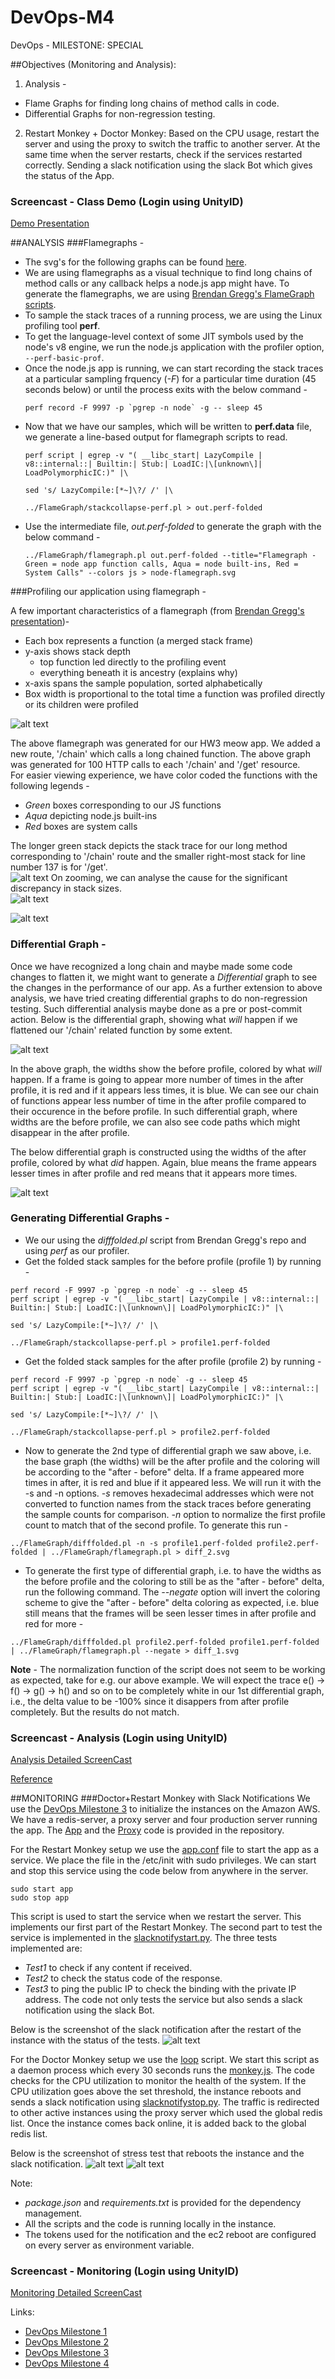 # DevOps-M4
DevOps - MILESTONE: SPECIAL

##Objectives (Monitoring and Analysis):
1. Analysis -
  * Flame Graphs for finding long chains of method calls in code.
  * Differential Graphs for non-regression testing.

2. Restart Monkey + Doctor Monkey: Based on the CPU usage, restart the server and using the proxy to switch the traffic to another server. At the same time when the server restarts, check if the services restarted correctly. Sending a slack notification using the slack Bot which gives the status of the App.  

### Screencast - Class Demo (Login using UnityID)
[Demo Presentation](https://youtu.be/yMcpaCFxxwQ)

##ANALYSIS
###Flamegraphs -
* The svg's for the following graphs can be found [here](/Analysis).
* We are using flamegraphs as a visual technique to find long chains of method calls or any callback helps a node.js app might have. To generate the flamegraphs, we are using [Brendan Gregg's FlameGraph scripts](https://github.com/brendangregg/FlameGraph.git).
* To sample the stack traces of a running process, we are using the Linux profiling tool **perf**.
* To get the language-level context of some JIT symbols used by the node's v8 engine, we run the node.js application with the profiler option, `--perf-basic-prof`.
* Once the node.js app is running, we can start recording the stack traces at a particular sampling frquency (*-F*) for a particular time duration (45 seconds below) or until the process exits with the below command -   
  ```
  perf record -F 9997 -p `pgrep -n node` -g -- sleep 45
  ```
* Now that we have our samples, which will be written to **perf.data** file, we generate a line-based output for flamegraph scripts to read.  
  ```
  perf script | egrep -v "( __libc_start| LazyCompile | v8::internal::| Builtin:| Stub:| LoadIC:|\[unknown\]| LoadPolymorphicIC:)" |\
  
  sed 's/ LazyCompile:[*~]\?/ /' |\
  
  ../FlameGraph/stackcollapse-perf.pl > out.perf-folded
  ```
* Use the intermediate file, *out.perf-folded* to generate the graph with the below command -  
  ```
  ../FlameGraph/flamegraph.pl out.perf-folded --title="Flamegraph - Green = node app function calls, Aqua = node built-ins, Red = System Calls" --colors js > node-flamegraph.svg
  ```  
  
###Profiling our application using flamegraph -
  
A few important characteristics of a flamegraph (from [Brendan Gregg's presentation](https://www.usenix.org/sites/default/files/conference/protected-files/gregg_lisa13_flamegraphs.pdf))- 
* Each box represents a function (a merged stack frame)
* y-axis shows stack depth
  * top function led directly to the profiling event
  * everything beneath it is ancestry (explains why)
* x-axis spans the sample population, sorted alphabetically
* Box width is proportional to the total time a function was profiled directly or its children were profiled  

![alt text](screenshots/chain_vs_get.png)
  
The above flamegraph was generated for our HW3 meow app. We added a new route, '/chain' which calls a long chained function. The above graph was generated for 100 HTTP calls to each '/chain' and '/get' resource.  
For easier viewing experience, we have color coded the functions with the following legends - 
* *Green* boxes corresponding to our JS functions
* *Aqua* depicting node.js built-ins
* *Red* boxes are system calls

The longer green stack depicts the stack trace for our long method corresponding to '/chain' route and the smaller right-most stack for line number 137 is for '/get'.  
![alt text](screenshots/code_snippet.PNG)
On zooming, we can analyse the cause for the significant discrepancy in stack sizes.  
![alt text](screenshots/get_zoom.PNG)
  
![alt text](screenshots/chain_zoom.PNG)

### Differential Graph -
Once we have recognized a long chain and maybe made some code changes to flatten it, we might want to generate a *Differential* graph to see the changes in the performance of our app. As a further extension to above analysis, we have tried creating differential graphs to do non-regression testing. Such differential analysis maybe done as a pre or post-commit action.
Below is the differential graph, showing what *will* happen if we flattened our '/chain' related function by some extent.  

![alt text](screenshots/diff1_will.png)

In the above graph, the widths show the before profile, colored by what *will* happen.  If a frame is going to appear more number of times in the after profile, it is red and if it appears less times, it is blue. We can see our chain of functions appear less number of time in the after profile compared to their occurence in the before profile. In such differential graph, where widths are the before profile, we can also see code paths which might disappear in the after profile.  

The below differential graph is constructed using the widths of the after profile, colored by what *did* happen. Again, blue means the frame appears lesser times in after profile and red means that it appears more times.

![alt text](screenshots/diff2_did.png)

### Generating Differential Graphs - 
* We our using the *difffolded.pl* script from Brendan Gregg's repo and using *perf* as our profiler.
* Get the folded stack samples for the before profile (profile 1) by running - 
```
perf record -F 9997 -p `pgrep -n node` -g -- sleep 45
perf script | egrep -v "( __libc_start| LazyCompile | v8::internal::| Builtin:| Stub:| LoadIC:|\[unknown\]| LoadPolymorphicIC:)" |\
  
sed 's/ LazyCompile:[*~]\?/ /' |\
  
../FlameGraph/stackcollapse-perf.pl > profile1.perf-folded
```
* Get the folded stack samples for the after profile (profile 2) by running - 
```
perf record -F 9997 -p `pgrep -n node` -g -- sleep 45
perf script | egrep -v "( __libc_start| LazyCompile | v8::internal::| Builtin:| Stub:| LoadIC:|\[unknown\]| LoadPolymorphicIC:)" |\
  
sed 's/ LazyCompile:[*~]\?/ /' |\
  
../FlameGraph/stackcollapse-perf.pl > profile2.perf-folded
```
* Now to generate the 2nd type of differential graph we saw above, i.e. the base graph (the widths) will be the after profile and the coloring will be according to the "after - before" delta. If a frame appeared more times in after, it is red and blue if it appeared less. We will run it with the -s and -n options. *-s* removes hexadecimal addresses which were not converted to function names from the stack traces before generating the sample counts for comparison. *-n* option to normalize the first profile count to match that of the second profile. To generate this run - 
```
../FlameGraph/difffolded.pl -n -s profile1.perf-folded profile2.perf-folded | ../FlameGraph/flamegraph.pl > diff_2.svg
```
* To generate the first type of differential graph, i.e. to have the widths as the before profile and the coloring to still be as the "after - before" delta, run the following command. The *--negate* option will invert the coloring scheme to give the "after - before" delta coloring as expected, i.e. blue still means that the frames will be seen lesser times in after profile and red for more -
```
../FlameGraph/difffolded.pl profile2.perf-folded profile1.perf-folded | ../FlameGraph/flamegraph.pl --negate > diff_1.svg
```
**Note** - The normalization function of the script does not seem to be working as expected, take for e.g. our above example. We will expect the trace e() -> f() -> g() -> h() and so on to be completely white in our 1st differential graph, i.e., the delta value to be -100% since it disappers from after profile completely. But the results do not match.

### Screencast - Analysis (Login using UnityID)
[Analysis Detailed ScreenCast](https://youtu.be/eB_k3gD2Lxk)

[Reference](http://www.brendangregg.com/blog/2014-11-09/differential-flame-graphs.html)


##MONITORING
###Doctor+Restart Monkey with Slack Notifications
We use the [DevOps Milestone 3](https://github.ncsu.edu/jhjain/DevOps-M3) to initialize the instances on the Amazon AWS. We have a redis-server, a proxy server and four production server running the app.
The [App](https://github.ncsu.edu/asood3/DevOps-M4/tree/master/Monitoring/App) and the [Proxy](https://github.ncsu.edu/asood3/DevOps-M4/tree/master/Monitoring/Proxy) code is provided in the repository.


For the Restart Monkey setup we use the [app.conf](https://github.ncsu.edu/asood3/DevOps-M4/blob/master/Monitoring/Scripts/app.conf) file to start the app as a service.
We place the file in the /etc/init with sudo privileges. We can start and stop this service using the code below from anywhere in the server.
```
sudo start app
sudo stop app
```

This script is used to start the service when we restart the server. This implements our first part of the Restart Monkey. 
The second part to test the service is implemented in the [slacknotifystart.py](https://github.ncsu.edu/asood3/DevOps-M4/blob/master/Monitoring/Monkey/slacknotifystart.py). 
The three tests implemented are:
* *Test1* to check if any content if received.
* *Test2* to check the status code of the response.
* *Test3* to ping the public IP to check the binding with the private IP address.
The code not only tests the service but also sends a slack notification using the slack Bot.

Below is the screenshot of the slack notification after the restart of the instance with the status of the tests.
![alt text](screenshots/Restart.PNG)


For the Doctor Monkey setup we use the [loop](https://github.ncsu.edu/asood3/DevOps-M4/blob/master/Monitoring/Scripts/loop) script.
We start this script as a daemon process which every 30 seconds runs the [monkey.js](https://github.ncsu.edu/asood3/DevOps-M4/blob/master/Monitoring/Monkey/monkey.js).
The code checks for the CPU utilization to monitor the health of the system. If the CPU utilization goes above the set threshold, the instance reboots and sends a slack notification using [slacknotifystop.py](https://github.ncsu.edu/asood3/DevOps-M4/blob/master/Monitoring/Monkey/slacknotifystop.py).
The traffic is redirected to other active instances using the proxy server which used the global redis list. Once the instance comes back online, it is added back to the global redis list.

Below is the screenshot of stress test that reboots the instance and the slack notification.
![alt text](screenshots/Doctor_1.PNG)
![alt text](screenshots/Doctor_2.PNG)

Note: 
* *package.json* and *requirements.txt* is provided for the dependency management.
* All the scripts and the code is running locally in the instance.
* The tokens used for the notification and the ec2 reboot are configured on every server as environment variable.

### Screencast - Monitoring (Login using UnityID)
[Monitoring Detailed ScreenCast](https://youtu.be/ohuHU6FgN4I)

Links: 
* [DevOps Milestone 1](https://github.ncsu.edu/asood3/M1)
* [DevOps Milestone 2](https://github.ncsu.edu/jhjain/DevOps---M2)
* [DevOps Milestone 3](https://github.ncsu.edu/jhjain/DevOps-M3)
* [DevOps Milestone 4](https://github.ncsu.edu/asood3/DevOps-M4)
